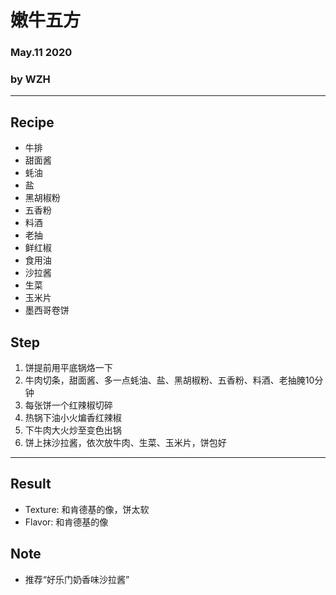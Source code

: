 # 嫩牛五方

### May.11 2020

### by WZH

---


## Recipe

- 牛排
- 甜面酱
- 蚝油
- 盐
- 黑胡椒粉
- 五香粉
- 料酒
- 老抽
- 鲜红椒
- 食用油
- 沙拉酱
- 生菜
- 玉米片
- 墨西哥卷饼


## Step

1. 饼提前用平底锅烙一下
2. 牛肉切条，甜面酱、多一点蚝油、盐、黑胡椒粉、五香粉、料酒、老抽腌10分钟
3. 每张饼一个红辣椒切碎
4. 热锅下油小火煸香红辣椒
5. 下牛肉大火炒至变色出锅
6. 饼上抹沙拉酱，依次放牛肉、生菜、玉米片，饼包好

---
## Result
- Texture: 和肯德基的像，饼太软
- Flavor: 和肯德基的像

## Note
- 推荐“好乐门奶香味沙拉酱”